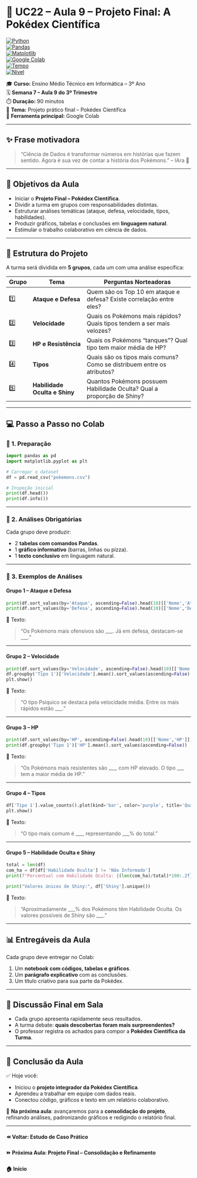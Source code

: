# 📘 UC22 – Aula 9 – Projeto Final: A Pokédex Científica  

[![Python](https://img.shields.io/badge/Python-3.11+-blue?logo=python&logoColor=white)](https://www.python.org/)  
[![Pandas](https://img.shields.io/badge/Pandas-Project-green?logo=pandas)](https://pandas.pydata.org/)  
[![Matplotlib](https://img.shields.io/badge/Matplotlib-Gráficos-orange?logo=plotly)](https://matplotlib.org/)  
[![Google Colab](https://img.shields.io/badge/Google%20Colab-Colaboração-yellow?logo=googlecolab)](https://colab.research.google.com/)  
[![Tempo](https://img.shields.io/badge/Duração-90%20min-red)]()  
[![Nível](https://img.shields.io/badge/Nível-Intermediário➜Avançado-purple)]()  

🎓 **Curso:** Ensino Médio Técnico em Informática – 3º Ano  
🗓️ **Semana 7 – Aula 9 do 3º Trimestre**  
⏱️ **Duração:** 90 minutos  
📍 **Tema:** Projeto prático final – Pokédex Científica  
🐍 **Ferramenta principal:** Google Colab  

---

## ✨ Frase motivadora  

> “Ciência de Dados é transformar números em histórias que fazem sentido. Agora é sua vez de contar a história dos Pokémons.” – IAra 📖  

---

## 🎯 Objetivos da Aula  

- Iniciar o **Projeto Final – Pokédex Científica**.  
- Dividir a turma em grupos com responsabilidades distintas.  
- Estruturar análises temáticas (ataque, defesa, velocidade, tipos, habilidades).  
- Produzir gráficos, tabelas e conclusões em **linguagem natural**.  
- Estimular o trabalho colaborativo em ciência de dados.  

---

## 🧠 Estrutura do Projeto  

A turma será dividida em **5 grupos**, cada um com uma análise específica:  

| Grupo | Tema                          | Perguntas Norteadoras                                        |
| ----- | ----------------------------- | ------------------------------------------------------------ |
| 1️⃣     | **Ataque e Defesa**           | Quem são os Top 10 em ataque e defesa? Existe correlação entre eles? |
| 2️⃣     | **Velocidade**                | Quais os Pokémons mais rápidos? Quais tipos tendem a ser mais velozes? |
| 3️⃣     | **HP e Resistência**          | Quais os Pokémons “tanques”? Qual tipo tem maior média de HP? |
| 4️⃣     | **Tipos**                     | Quais são os tipos mais comuns? Como se distribuem entre os atributos? |
| 5️⃣     | **Habilidade Oculta e Shiny** | Quantos Pokémons possuem Habilidade Oculta? Qual a proporção de Shiny? |

---

## 💻 Passo a Passo no Colab  

### 🔹 1. Preparação  

```python
import pandas as pd
import matplotlib.pyplot as plt

# Carregar o dataset
df = pd.read_csv("pokemons.csv")

# Inspeção inicial
print(df.head())
print(df.info())
```

------

### 🔹 2. Análises Obrigatórias

Cada grupo deve produzir:

- 2 **tabelas com comandos Pandas**.
- 1 **gráfico informativo** (barras, linhas ou pizza).
- 1 **texto conclusivo** em linguagem natural.

------

### 🔹 3. Exemplos de Análises

#### Grupo 1 – Ataque e Defesa

```python
print(df.sort_values(by='Ataque', ascending=False).head(10)[['Nome','Ataque']])
print(df.sort_values(by='Defesa', ascending=False).head(10)[['Nome','Defesa']])
```

📌 Texto:

> “Os Pokémons mais ofensivos são ___. Já em defesa, destacam-se ___.”

------

#### Grupo 2 – Velocidade

```python
print(df.sort_values(by='Velocidade', ascending=False).head(10)[['Nome','Velocidade']])
df.groupby('Tipo 1')['Velocidade'].mean().sort_values(ascending=False).plot(kind='bar', title='Média de Velocidade por Tipo')
plt.show()
```

📌 Texto:

> “O tipo Psíquico se destaca pela velocidade média. Entre os mais rápidos estão ___.”

------

#### Grupo 3 – HP

```python
print(df.sort_values(by='HP', ascending=False).head(10)[['Nome','HP']])
print(df.groupby('Tipo 1')['HP'].mean().sort_values(ascending=False))
```

📌 Texto:

> “Os Pokémons mais resistentes são ___, com HP elevado. O tipo ___ tem a maior média de HP.”

------

#### Grupo 4 – Tipos

```python
df['Tipo 1'].value_counts().plot(kind='bar', color='purple', title='Quantidade por Tipo')
plt.show()
```

📌 Texto:

> “O tipo mais comum é ___, representando ___% do total.”

------

#### Grupo 5 – Habilidade Oculta e Shiny

```python
total = len(df)
com_ha = df[df['Habilidade Oculta'] != 'Não Informado']
print(f"Percentual com Habilidade Oculta: {(len(com_ha)/total)*100:.2f}%")

print("Valores únicos de Shiny:", df['Shiny'].unique())
```

📌 Texto:

> “Aproximadamente ___% dos Pokémons têm Habilidade Oculta. Os valores possíveis de Shiny são ___.”

------

## 📊 Entregáveis da Aula

Cada grupo deve entregar no Colab:

1. Um **notebook com códigos, tabelas e gráficos**.
2. Um **parágrafo explicativo** com as conclusões.
3. Um título criativo para sua parte da Pokédex.

------

## 💬 Discussão Final em Sala

- Cada grupo apresenta rapidamente seus resultados.
- A turma debate: **quais descobertas foram mais surpreendentes?**
- O professor registra os achados para compor a **Pokédex Científica da Turma**.

------

## 📎 Conclusão da Aula

✅ Hoje você:

- Iniciou o **projeto integrador da Pokédex Científica**.
- Aprendeu a trabalhar em equipe com dados reais.
- Conectou código, gráficos e texto em um relatório colaborativo.

🔮 **Na próxima aula**: avançaremos para a **consolidação do projeto**, refinando análises, padronizando gráficos e redigindo o relatório final.

------

#### ⏪ Voltar: Estudo de Caso Prático

#### ⏩ Próxima Aula: Projeto Final – Consolidação e Refinamento

#### 🏠 Início